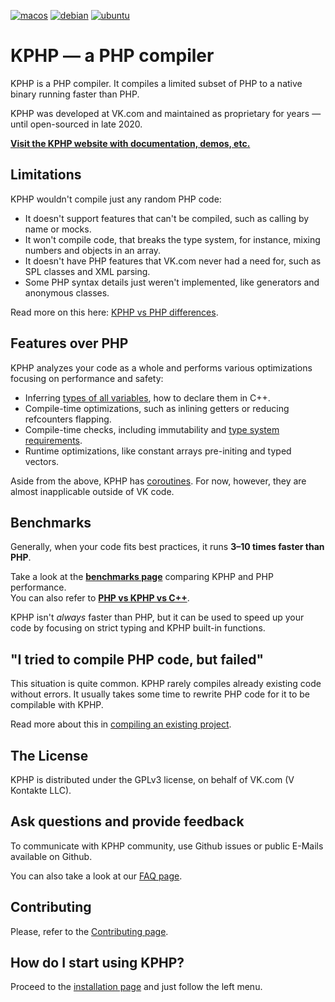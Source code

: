 [![macos](https://github.com/troy4eg/kphp/actions/workflows/macos.yml/badge.svg)](https://github.com/troy4eg/kphp/actions/workflows/macos.yml)
[![debian](https://github.com/troy4eg/kphp/actions/workflows/debian.yml/badge.svg)](https://github.com/troy4eg/kphp/actions/workflows/debian.yml)
[![ubuntu](https://github.com/troy4eg/kphp/actions/workflows/ubuntu.yml/badge.svg)](https://github.com/troy4eg/kphp/actions/workflows/ubuntu.yml)

# KPHP — a PHP compiler

KPHP is a PHP compiler. It compiles a limited subset of PHP to a native binary running faster than PHP.

KPHP was developed at VK.com and maintained as proprietary for years — until open-sourced in late 2020.

[**Visit the KPHP website with documentation, demos, etc.**](https://vkcom.github.io/kphp/)


## Limitations

KPHP wouldn't compile just any random PHP code:

* It doesn't support features that can't be compiled, such as calling by name or mocks.
* It won't compile code, that breaks the type system, for instance, mixing numbers and objects in an array.
* It doesn't have PHP features that VK.com never had a need for, such as SPL classes and XML parsing.
* Some PHP syntax details just weren't implemented, like generators and anonymous classes.

Read more on this here: [KPHP vs PHP differences](https://vkcom.github.io/kphp/kphp-language/kphp-vs-php/kphp-vs-php-differences.html).


## Features over PHP

KPHP analyzes your code as a whole and performs various optimizations focusing on performance and safety:

* Inferring [types of all variables](https://vkcom.github.io/kphp/kphp-language/static-type-system/type-inferring.html), how to declare them in C++.
* Compile-time optimizations, such as inlining getters or reducing refcounters flapping.
* Compile-time checks, including immutability and [type system requirements](https://vkcom.github.io/kphp/kphp-language/static-type-system/kphp-type-system.html).
* Runtime optimizations, like constant arrays pre-initing and typed vectors.

Aside from the above, KPHP has [coroutines](https://vkcom.github.io/kphp/kphp-language/best-practices/async-programming-forks.html). For now, however, they are almost inapplicable outside of VK code.


## Benchmarks 

Generally, when your code fits best practices, it runs **3–10 times faster than PHP**.

Take a look at the [**benchmarks page**](https://vkcom.github.io/kphp/kphp-language/kphp-vs-php/benchmarks.html) comparing KPHP and PHP performance.  
You can also refer to [**PHP vs KPHP vs C++**](https://vkcom.github.io/kphp/various-topics/walk-through-php-kphp-cpp.html).

KPHP isn't *always* faster than PHP, but it can be used to speed up your code by focusing on strict typing and KPHP built-in functions.   


## "I tried to compile PHP code, but failed"

This situation is quite common. KPHP rarely compiles already existing code without errors. It usually takes some time to rewrite PHP code for it to be compilable with KPHP.

Read more about this in [compiling an existing project](https://vkcom.github.io/kphp/kphp-basics/compile-existing-project.html).


## The License

KPHP is distributed under the GPLv3 license, on behalf of VK.com (V Kontakte LLC).


## Ask questions and provide feedback

To communicate with KPHP community, use Github issues or public E-Mails available on Github.

You can also take a look at our [FAQ page](https://vkcom.github.io/kphp/kphp-basics/faq.html).


## Contributing

Please, refer to the [Contributing page](https://vkcom.github.io/kphp/kphp-internals/developing-and-extending-kphp/contributing-to-kphp.html).


## How do I start using KPHP?

Proceed to the [installation page](https://vkcom.github.io/kphp/kphp-basics/installation.html) and just follow the left menu.
